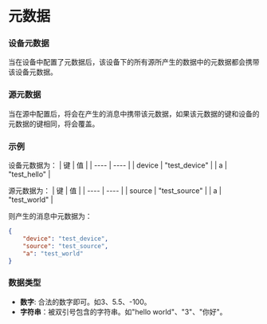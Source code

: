 # 元数据

### 设备元数据
当在设备中配置了元数据后，该设备下的所有源所产生的数据中的元数据都会携带该设备元数据。

### 源元数据
当在源中配置后，将会在产生的消息中携带该元数据，如果该元数据的键和设备的元数据的键相同，将会覆盖。


### 示例
设备元数据为：
|  键  |  值  |
|  ----  | ----  |
| device | "test_device" |
| a | "test_hello" |

源元数据为：
|  键  |  值  |
|  ----  | ----  |
| source | "test_source" |
| a | "test_world" |

则产生的消息中元数据为：
```json
{
    "device": "test_device",
    "source": "test_source",
    "a": "test_world"
}
```

### 数据类型
- **数字**: 合法的数字即可。如3、5.5、-100。
- **字符串**：被双引号包含的字符串。如"hello world"、"3"、"你好"。